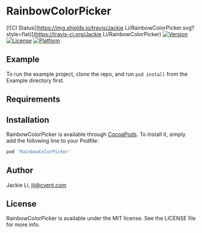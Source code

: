 # RainbowColorPicker

[![CI Status](https://img.shields.io/travis/Jackie Li/RainbowColorPicker.svg?style=flat)](https://travis-ci.org/Jackie Li/RainbowColorPicker)
[![Version](https://img.shields.io/cocoapods/v/RainbowColorPicker.svg?style=flat)](https://cocoapods.org/pods/RainbowColorPicker)
[![License](https://img.shields.io/cocoapods/l/RainbowColorPicker.svg?style=flat)](https://cocoapods.org/pods/RainbowColorPicker)
[![Platform](https://img.shields.io/cocoapods/p/RainbowColorPicker.svg?style=flat)](https://cocoapods.org/pods/RainbowColorPicker)

## Example

To run the example project, clone the repo, and run `pod install` from the Example directory first.

## Requirements

## Installation

RainbowColorPicker is available through [CocoaPods](https://cocoapods.org). To install
it, simply add the following line to your Podfile:

```ruby
pod 'RainbowColorPicker'
```

## Author

Jackie Li, jli@cvent.com

## License

RainbowColorPicker is available under the MIT license. See the LICENSE file for more info.

